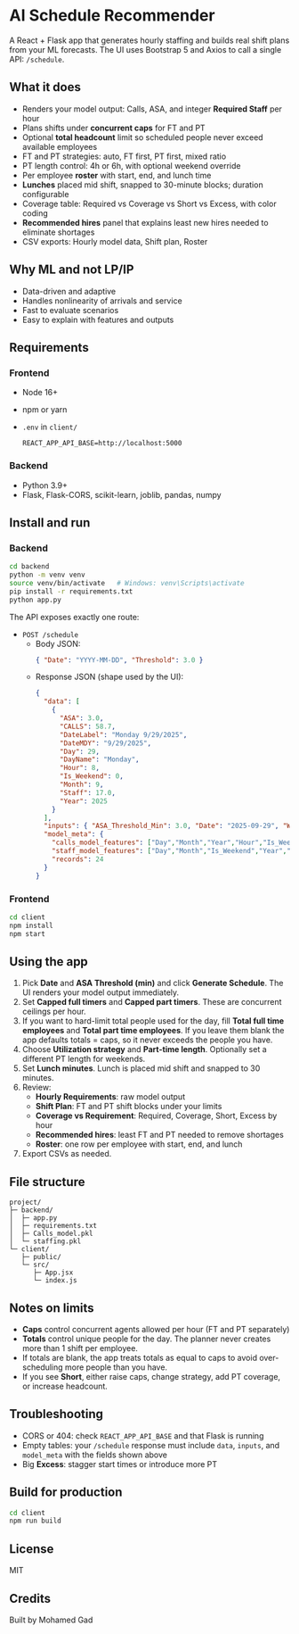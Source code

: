 # AI Schedule Recommender

A React + Flask app that generates hourly staffing and builds real shift plans from your ML forecasts. The UI uses Bootstrap 5 and Axios to call a single API: `/schedule`.

## What it does

- Renders your model output: Calls, ASA, and integer **Required Staff** per hour
- Plans shifts under **concurrent caps** for FT and PT
- Optional **total headcount** limit so scheduled people never exceed available employees
- FT and PT strategies: auto, FT first, PT first, mixed ratio
- PT length control: 4h or 6h, with optional weekend override
- Per employee **roster** with start, end, and lunch time
- **Lunches** placed mid shift, snapped to 30-minute blocks; duration configurable
- Coverage table: Required vs Coverage vs Short vs Excess, with color coding
- **Recommended hires** panel that explains least new hires needed to eliminate shortages
- CSV exports: Hourly model data, Shift plan, Roster

## Why ML and not LP/IP

- Data-driven and adaptive
- Handles nonlinearity of arrivals and service
- Fast to evaluate scenarios
- Easy to explain with features and outputs

## Requirements

### Frontend
- Node 16+
- npm or yarn
- `.env` in `client/`

  ```env
  REACT_APP_API_BASE=http://localhost:5000
  ```

### Backend
- Python 3.9+
- Flask, Flask-CORS, scikit-learn, joblib, pandas, numpy

## Install and run

### Backend

```bash
cd backend
python -m venv venv
source venv/bin/activate   # Windows: venv\Scripts\activate
pip install -r requirements.txt
python app.py
```

The API exposes exactly one route:

- `POST /schedule`
  - Body JSON:
    ```json
    { "Date": "YYYY-MM-DD", "Threshold": 3.0 }
    ```
  - Response JSON (shape used by the UI):
    ```json
    {
      "data": [
        {
          "ASA": 3.0,
          "CALLS": 58.7,
          "DateLabel": "Monday 9/29/2025",
          "DateMDY": "9/29/2025",
          "Day": 29,
          "DayName": "Monday",
          "Hour": 8,
          "Is_Weekend": 0,
          "Month": 9,
          "Staff": 17.0,
          "Year": 2025
        }
      ],
      "inputs": { "ASA_Threshold_Min": 3.0, "Date": "2025-09-29", "Weekday": "Monday" },
      "model_meta": {
        "calls_model_features": ["Day","Month","Year","Hour","Is_Weekend"],
        "staff_model_features": ["Day","Month","Is_Weekend","Year","Hour","CALLS","ASA"],
        "records": 24
      }
    }
    ```

### Frontend

```bash
cd client
npm install
npm start
```

## Using the app

1. Pick **Date** and **ASA Threshold (min)** and click **Generate Schedule**. The UI renders your model output immediately.
2. Set **Capped full timers** and **Capped part timers**. These are concurrent ceilings per hour.
3. If you want to hard-limit total people used for the day, fill **Total full time employees** and **Total part time employees**. If you leave them blank the app defaults totals = caps, so it never exceeds the people you have.
4. Choose **Utilization strategy** and **Part-time length**. Optionally set a different PT length for weekends.
5. Set **Lunch minutes**. Lunch is placed mid shift and snapped to 30 minutes.
6. Review:
   - **Hourly Requirements**: raw model output
   - **Shift Plan**: FT and PT shift blocks under your limits
   - **Coverage vs Requirement**: Required, Coverage, Short, Excess by hour
   - **Recommended hires**: least FT and PT needed to remove shortages
   - **Roster**: one row per employee with start, end, and lunch
7. Export CSVs as needed.

## File structure

```
project/
├─ backend/
│  ├─ app.py
│  ├─ requirements.txt
│  ├─ Calls_model.pkl
│  └─ staffing.pkl
└─ client/
   ├─ public/
   └─ src/
      ├─ App.jsx
      └─ index.js
```

## Notes on limits

- **Caps** control concurrent agents allowed per hour (FT and PT separately)
- **Totals** control unique people for the day. The planner never creates more than 1 shift per employee.
- If totals are blank, the app treats totals as equal to caps to avoid over-scheduling more people than you have.
- If you see **Short**, either raise caps, change strategy, add PT coverage, or increase headcount.

## Troubleshooting

- CORS or 404: check `REACT_APP_API_BASE` and that Flask is running
- Empty tables: your `/schedule` response must include `data`, `inputs`, and `model_meta` with the fields shown above
- Big **Excess**: stagger start times or introduce more PT

## Build for production

```bash
cd client
npm run build
```

## License

MIT

## Credits

Built by Mohamed Gad